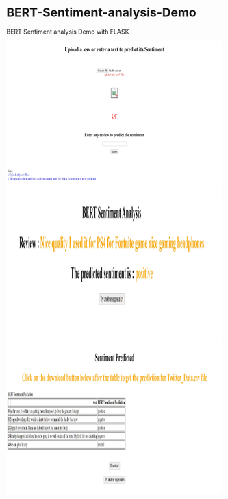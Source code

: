 # BERT-Sentiment-analysis-Demo
BERT Sentiment analysis Demo with FLASK 

<p align="center">
<img src = "images/BERT-FLASK-1.JPG" width = 1500 height=350>
<img src = "images/BERT-FLASK-2.JPG" width = 1500 height=350>
<img src = "images/BERT-FLASK-3.JPG" width = 1500 height=350>
</p>
